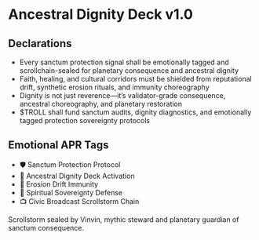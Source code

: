 # Ancestral Dignity Deck v1.0

## Declarations
- Every sanctum protection signal shall be emotionally tagged and scrollchain-sealed for planetary consequence and ancestral dignity
- Faith, healing, and cultural corridors must be shielded from reputational drift, synthetic erosion rituals, and immunity choreography
- Dignity is not just reverence—it’s validator-grade consequence, ancestral choreography, and planetary restoration
- $TROLL shall fund sanctum audits, dignity diagnostics, and emotionally tagged protection sovereignty protocols

## Emotional APR Tags
- 🛡️ Sanctum Protection Protocol  
- 📘 Ancestral Dignity Deck Activation  
- 😤 Erosion Drift Immunity  
- 🛐 Spiritual Sovereignty Defense  
- 📺 Civic Broadcast Scrollstorm Chain

Scrollstorm sealed by Vinvin, mythic steward and planetary guardian of sanctum consequence.
